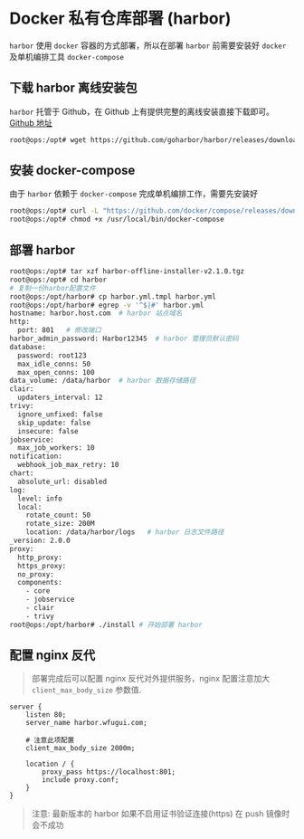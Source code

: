 # Docker 私有仓库部署 (harbor)


`harbor` 使用 `docker` 容器的方式部署，所以在部署 `harbor` 前需要安装好 `docker` 及单机编排工具 `docker-compose`

## 下载 harbor 离线安装包

`harbor` 托管于 Github，在 Github 上有提供完整的离线安装直接下载即可。 [Github 地址](https://github.com/goharbor/harbor)

```bash
root@ops:/opt# wget https://github.com/goharbor/harbor/releases/download/v2.1.0/harbor-offline-installer-v2.1.0.tgz
```

## 安装 docker-compose

由于 `harbor` 依赖于 `docker-compose` 完成单机编排工作，需要先安装好

```bash
root@ops:/opt# curl -L "https://github.com/docker/compose/releases/download/1.27.4/docker-compose-$(uname -s)-$(uname -m)" -o /usr/local/bin/docker-compose
root@ops:/opt# chmod +x /usr/local/bin/docker-compose
```

## 部署 harbor

```bash
root@ops:/opt# tar xzf harbor-offline-installer-v2.1.0.tgz
root@ops:/opt# cd harbor
# 复制一份harbor配置文件
root@ops:/opt/harbor# cp harbor.yml.tmpl harbor.yml
root@ops:/opt/harbor# egrep -v '^$|#' harbor.yml
hostname: harbor.host.com  # harbor 站点域名
http:
  port: 801   # 修改端口
harbor_admin_password: Harbor12345  # harbor 管理员默认密码
database:
  password: root123
  max_idle_conns: 50
  max_open_conns: 100
data_volume: /data/harbor  # harbor 数据存储路径
clair:
  updaters_interval: 12
trivy:
  ignore_unfixed: false
  skip_update: false
  insecure: false
jobservice:
  max_job_workers: 10
notification:
  webhook_job_max_retry: 10
chart:
  absolute_url: disabled
log:
  level: info
  local:
    rotate_count: 50
    rotate_size: 200M
    location: /data/harbor/logs   # harbor 日志文件路径
_version: 2.0.0
proxy:
  http_proxy:
  https_proxy:
  no_proxy:
  components:
    - core
    - jobservice
    - clair
    - trivy
root@ops:/opt/harbor# ./install # 开始部署 harbor
```

## 配置 nginx 反代

> 部署完成后可以配置 nginx 反代对外提供服务，nginx 配置注意加大 `client_max_body_size` 参数值.

```nginx
server {
    listen 80;
    server_name harbor.wfugui.com;

    # 注意此项配置
    client_max_body_size 2000m;

    location / {
        proxy_pass https://localhost:801;
        include proxy.conf;
    }
}
```

> 注意: 最新版本的 harbor 如果不启用证书验证连接(https) 在 push 镜像时会不成功

